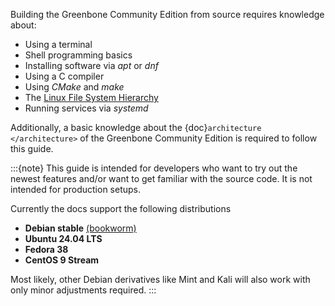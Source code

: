 Building the Greenbone Community Edition from source requires knowledge about:

- Using a terminal
- Shell programming basics
- Installing software via *apt* or *dnf*
- Using a C compiler
- Using *CMake* and *make*
- The [Linux File System Hierarchy](https://en.wikipedia.org/wiki/Filesystem_Hierarchy_Standard)
- Running services via *systemd*

Additionally, a basic knowledge about the {doc}`architecture </architecture>`
of the Greenbone Community Edition is required to follow this guide.

:::{note}
This guide is intended for developers who want to try out the newest features
and/or want to get familiar with the source code. It is not intended for
production setups.

Currently the docs support the following distributions

- **Debian stable** [(bookworm)](https://www.debian.org/releases/stable)
- **Ubuntu 24.04 LTS**
- **Fedora 38**
- **CentOS 9 Stream**

Most likely, other Debian derivatives like Mint and Kali will also work with
only minor adjustments required.
:::
